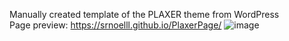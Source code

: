 Manually created template of the PLAXER theme from WordPress <br>
Page preview: https://srnoelll.github.io/PlaxerPage/
![image](https://github.com/user-attachments/assets/e054ac2d-082f-4363-b050-9a61d49744a3)
